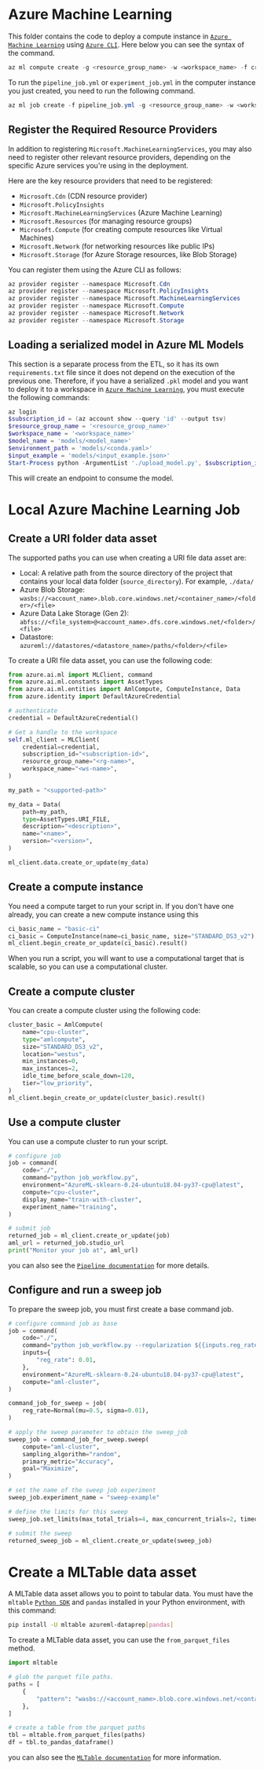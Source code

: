 # Azure Machine Learning
This folder contains the code to deploy a compute instance in [`Azure Machine Learning`](https://learn.microsoft.com/en-us/azure/machine-learning/overview-what-is-azure-machine-learning?view=azureml-api-2) using [`Azure CLI`](https://learn.microsoft.com/en-us/cli/azure/). Here below you can see the syntax of the command.

```powershell
az ml compute create -g <resource_group_name> -w <workspace_name> -f create-instance.yml
```

To run the `pipeline_job.yml` or `experiment_job.yml` in the computer instance you just created, you need to run the following command.

```powershell
az ml job create -f pipeline_job.yml -g <resource_group_name> -w <workspace_name>
```

## Register the Required Resource Providers
In addition to registering `Microsoft.MachineLearningServices`, you may also need to register other relevant resource providers, depending on the specific Azure services you're using in the deployment.

Here are the key resource providers that need to be registered:

- `Microsoft.Cdn` (CDN resource provider)
- `Microsoft.PolicyInsights` 
- `Microsoft.MachineLearningServices` (Azure Machine Learning)
- `Microsoft.Resources` (for managing resource groups)
- `Microsoft.Compute` (for creating compute resources like Virtual Machines)
- `Microsoft.Network` (for networking resources like public IPs)
- `Microsoft.Storage` (for Azure Storage resources, like Blob Storage)

You can register them using the Azure CLI as follows:

```powershell
az provider register --namespace Microsoft.Cdn
az provider register --namespace Microsoft.PolicyInsights
az provider register --namespace Microsoft.MachineLearningServices
az provider register --namespace Microsoft.Compute
az provider register --namespace Microsoft.Network
az provider register --namespace Microsoft.Storage
```

## Loading a serialized model in Azure ML Models

This section is a separate process from the ETL, so it has its own `requirements.txt` file since it does not depend on the execution of the previous one. Therefore, if you have a serialized `.pkl` model and you want to deploy it to a workspace in [`Azure Machine Learning`](https://learn.microsoft.com/en-us/azure/machine-learning/concept-workspace?view=azureml-api-2), you must execute the following commands:
```powershell
az login
$subscription_id = (az account show --query 'id' --output tsv)
$resource_group_name = '<resource_group_name>'
$workspace_name = '<workspace_name>'
$model_name = 'models/<model_name>'
$environment_path = 'models/<conda.yaml>'
$input_example = 'models/<input_example.json>'
Start-Process python -ArgumentList './upload_model.py', $subscription_id, $resource_group_name, $workspace_name, $model_name, $environment_path, $input_example -NoNewWindow -Wait
```

This will create an endpoint to consume the model. 

# Local Azure Machine Learning Job

## Create a URI folder data asset

The supported paths you can use when creating a URI file data asset are:

- Local: A relative path from the source directory of the project that contains your local data folder (`source_directory`). For example, `./data/`
- Azure Blob Storage: `wasbs://<account_name>.blob.core.windows.net/<container_name>/<folder>/<file>`
- Azure Data Lake Storage (Gen 2): `abfss://<file_system>@<account_name>.dfs.core.windows.net/<folder>/<file>`
- Datastore: `azureml://datastores/<datastore_name>/paths/<folder>/<file>`

To create a URI file data asset, you can use the following code:

```python
from azure.ai.ml import MLClient, command
from azure.ai.ml.constants import AssetTypes
from azure.ai.ml.entities import AmlCompute, ComputeInstance, Data
from azure.identity import DefaultAzureCredential

# authenticate
credential = DefaultAzureCredential()

# Get a handle to the workspace
self.ml_client = MLClient(
    credential=credential,
    subscription_id="<subscription-id>",
    resource_group_name="<rg-name>",
    workspace_name="<ws-name>",
)

my_path = "<supported-path>"

my_data = Data(
    path=my_path,
    type=AssetTypes.URI_FILE,
    description="<description>",
    name="<name>",
    version="<version>",
)

ml_client.data.create_or_update(my_data)
```

## Create a compute instance

You need a compute target to run your script in. If you don't have one already, you can create a new compute instance using this

```python
ci_basic_name = "basic-ci"
ci_basic = ComputeInstance(name=ci_basic_name, size="STANDARD_DS3_v2")
ml_client.begin_create_or_update(ci_basic).result()
```

When you run a script, you will want to use a computational target that is scalable, so you can use a computational cluster.

## Create a compute cluster

You can create a compute cluster using the following code:

```python
cluster_basic = AmlCompute(
    name="cpu-cluster",
    type="amlcompute",
    size="STANDARD_DS3_v2",
    location="westus",
    min_instances=0,
    max_instances=2,
    idle_time_before_scale_down=120,
    tier="low_priority",
)
ml_client.begin_create_or_update(cluster_basic).result()
```

## Use a compute cluster

You can use a compute cluster to run your script.

```python
# configure job
job = command(
    code="./",
    command="python job_workflow.py",
    environment="AzureML-sklearn-0.24-ubuntu18.04-py37-cpu@latest",
    compute="cpu-cluster",
    display_name="train-with-cluster",
    experiment_name="training",
)

# submit job
returned_job = ml_client.create_or_update(job)
aml_url = returned_job.studio_url
print("Monitor your job at", aml_url)
```
you can also see the [`Pipeline documentation`](https://learn.microsoft.com/es-es/training/modules/run-pipelines-azure-machine-learning/3-create-pipeline) for more details.
## Configure and run a sweep job

To prepare the sweep job, you must first create a base command job. 

```python
# configure command job as base
job = command(
    code="./",
    command="python job_workflow.py --regularization ${{inputs.reg_rate}}",
    inputs={
        "reg_rate": 0.01,
    },
    environment="AzureML-sklearn-0.24-ubuntu18.04-py37-cpu@latest",
    compute="aml-cluster",
)

command_job_for_sweep = job(
    reg_rate=Normal(mu=0.5, sigma=0.01),
)

# apply the sweep parameter to obtain the sweep_job
sweep_job = command_job_for_sweep.sweep(
    compute="aml-cluster",
    sampling_algorithm="random",
    primary_metric="Accuracy",
    goal="Maximize",
)

# set the name of the sweep job experiment
sweep_job.experiment_name = "sweep-example"

# define the limits for this sweep
sweep_job.set_limits(max_total_trials=4, max_concurrent_trials=2, timeout=7200)

# submit the sweep
returned_sweep_job = ml_client.create_or_update(sweep_job)
```
# Create a MLTable data asset 

A MLTable data asset allows you to point to tabular data. You must have the `mltable` [`Python SDK`](https://learn.microsoft.com/en-us/azure/machine-learning/how-to-mltable?view=azureml-api-2&tabs=cli) and `pandas` installed in your Python environment, with this command:

```bash
pip install -U mltable azureml-dataprep[pandas]
```
To create a MLTable data asset, you can use the `from_parquet_files` method.
```python
import mltable

# glob the parquet file paths.
paths = [
    {
        "pattern": "wasbs://<account_name>.blob.core.windows.net/<container_name>/<folder>/<file>.parquet"
    },
]

# create a table from the parquet paths
tbl = mltable.from_parquet_files(paths)
df = tbl.to_pandas_dataframe()
```
you can also see the [`MLTable documentation`](https://learn.microsoft.com/en-us/training/modules/make-data-available-azure-machine-learning/4-create-data-asset) for more information.